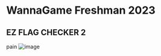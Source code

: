 # WannaGame Freshman 2023
## EZ FLAG CHECKER 2

pain
![image](https://hackmd.io/_uploads/Sk6PR8RXa.png)
